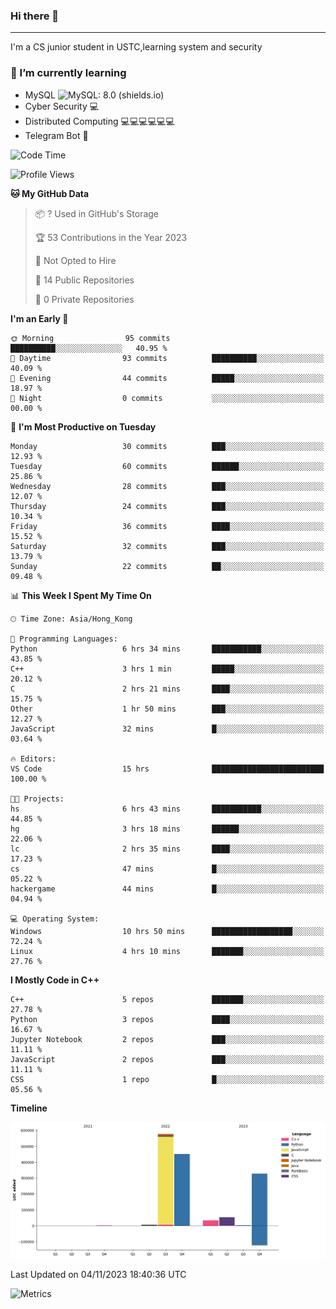 ### Hi there 👋

<!--
**aozaki-touko/aozaki-touko** is a ✨ _special_ ✨ repository because its `README.md` (this file) appears on your GitHub profile.

Here are some ideas to get you started:

-  ...
- 🌱 I’m currently learning ...
- 👯 I’m looking to collaborate on ...
- 🤔 I’m looking for help with ...
- 💬 Ask me about ...
- 📫 How to reach me: ...
- 😄 Pronouns: ...
- ⚡ Fun fact: ...
-->

---

I'm a CS junior student in USTC,learning system and security



### 🌱 I’m currently learning

- MySQL ![MySQL: 8.0 (shields.io)](https://img.shields.io/badge/MySQL-8.0-blue)
- Cyber Security :computer:
- Distributed Computing :computer::computer::computer::computer::computer::computer:
- Telegram Bot :robot:



<!--START_SECTION:waka-->
![Code Time](http://img.shields.io/badge/Code%20Time-204%20hrs%2016%20mins-blue)

![Profile Views](http://img.shields.io/badge/Profile%20Views-0-blue)

**🐱 My GitHub Data** 

> 📦 ? Used in GitHub's Storage 
 > 
> 🏆 53 Contributions in the Year 2023
 > 
> 🚫 Not Opted to Hire
 > 
> 📜 14 Public Repositories 
 > 
> 🔑 0 Private Repositories 
 > 
**I'm an Early 🐤** 

```text
🌞 Morning                95 commits          ██████████░░░░░░░░░░░░░░░   40.95 % 
🌆 Daytime                93 commits          ██████████░░░░░░░░░░░░░░░   40.09 % 
🌃 Evening                44 commits          █████░░░░░░░░░░░░░░░░░░░░   18.97 % 
🌙 Night                  0 commits           ░░░░░░░░░░░░░░░░░░░░░░░░░   00.00 % 
```
📅 **I'm Most Productive on Tuesday** 

```text
Monday                   30 commits          ███░░░░░░░░░░░░░░░░░░░░░░   12.93 % 
Tuesday                  60 commits          ██████░░░░░░░░░░░░░░░░░░░   25.86 % 
Wednesday                28 commits          ███░░░░░░░░░░░░░░░░░░░░░░   12.07 % 
Thursday                 24 commits          ███░░░░░░░░░░░░░░░░░░░░░░   10.34 % 
Friday                   36 commits          ████░░░░░░░░░░░░░░░░░░░░░   15.52 % 
Saturday                 32 commits          ███░░░░░░░░░░░░░░░░░░░░░░   13.79 % 
Sunday                   22 commits          ██░░░░░░░░░░░░░░░░░░░░░░░   09.48 % 
```


📊 **This Week I Spent My Time On** 

```text
🕑︎ Time Zone: Asia/Hong_Kong

💬 Programming Languages: 
Python                   6 hrs 34 mins       ███████████░░░░░░░░░░░░░░   43.85 % 
C++                      3 hrs 1 min         █████░░░░░░░░░░░░░░░░░░░░   20.12 % 
C                        2 hrs 21 mins       ████░░░░░░░░░░░░░░░░░░░░░   15.75 % 
Other                    1 hr 50 mins        ███░░░░░░░░░░░░░░░░░░░░░░   12.27 % 
JavaScript               32 mins             █░░░░░░░░░░░░░░░░░░░░░░░░   03.64 % 

🔥 Editors: 
VS Code                  15 hrs              █████████████████████████   100.00 % 

🐱‍💻 Projects: 
hs                       6 hrs 43 mins       ███████████░░░░░░░░░░░░░░   44.85 % 
hg                       3 hrs 18 mins       ██████░░░░░░░░░░░░░░░░░░░   22.06 % 
lc                       2 hrs 35 mins       ████░░░░░░░░░░░░░░░░░░░░░   17.23 % 
cs                       47 mins             █░░░░░░░░░░░░░░░░░░░░░░░░   05.22 % 
hackergame               44 mins             █░░░░░░░░░░░░░░░░░░░░░░░░   04.94 % 

💻 Operating System: 
Windows                  10 hrs 50 mins      ██████████████████░░░░░░░   72.24 % 
Linux                    4 hrs 10 mins       ███████░░░░░░░░░░░░░░░░░░   27.76 % 
```

**I Mostly Code in C++** 

```text
C++                      5 repos             ███████░░░░░░░░░░░░░░░░░░   27.78 % 
Python                   3 repos             ████░░░░░░░░░░░░░░░░░░░░░   16.67 % 
Jupyter Notebook         2 repos             ███░░░░░░░░░░░░░░░░░░░░░░   11.11 % 
JavaScript               2 repos             ███░░░░░░░░░░░░░░░░░░░░░░   11.11 % 
CSS                      1 repo              █░░░░░░░░░░░░░░░░░░░░░░░░   05.56 % 
```



**Timeline**

![Lines of Code chart](https://raw.githubusercontent.com/aozaki-touko/aozaki-touko/main/assets/bar_graph.png)


 Last Updated on 04/11/2023 18:40:36 UTC
<!--END_SECTION:waka-->
![Metrics](https://metrics.lecoq.io/aozaki-touko?template=classic&base.header=0&habits=1&languages=1&fortune=1&base=header%2C%20activity%2C%20community%2C%20repositories%2C%20metadata&base.indepth=false&base.hireable=false&base.skip=false&languages=false&languages.limit=8&languages.threshold=0%25&languages.other=false&languages.colors=github&languages.sections=most-used&languages.indepth=false&languages.analysis.timeout=15&languages.analysis.timeout.repositories=7.5&languages.categories=markup%2C%20programming&languages.recent.categories=markup%2C%20programming&languages.recent.load=300&languages.recent.days=14&habits=false&habits.from=200&habits.days=14&habits.facts=true&habits.charts=false&habits.charts.type=classic&habits.trim=false&habits.languages.limit=8&habits.languages.threshold=0%25&fortune=false&config.timezone=Asia%2FHong_Kong)
